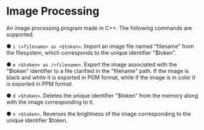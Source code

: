 # Image Processing
An image processing program made in C++. The following commands are supported:

● ```i \<filename> as <$token>```. Import an image file named "filename" from
the filesystem, which corresponds to the unique
identifier "$token".

● ```e <$token> as /<filename>```. Export the image associated with the
"$token" identifier to a file clarified in the "filename" path.
If the image is black and white it is exported in PGM format,
while if the image is in color it is exported in PPM format.

● ```d <$token>```. Deletes the unique identifier "$token" from the
memory along with the image corresponding to it.

● ```n <$token>```.  Reverses the brightness of the image corresponding
to the unique identifier $token.
